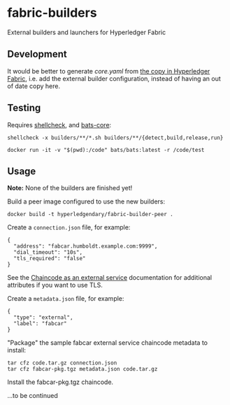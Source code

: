 # fabric-builders

External builders and launchers for Hyperledger Fabric

## Development

It would be better to generate _core.yaml_ from [the copy in Hyperledger Fabric](https://github.com/hyperledger/fabric/blob/master/sampleconfig/core.yaml), i.e. add the external builder configuration, instead of having an out of date copy here.

## Testing

Requires [shellcheck](https://www.shellcheck.net/), and [bats-core](https://github.com/bats-core/bats-core):

```
shellcheck -x builders/**/*.sh builders/**/{detect,build,release,run}
```

```
docker run -it -v "$(pwd):/code" bats/bats:latest -r /code/test
```

## Usage

**Note:** None of the builders are finished yet!

Build a peer image configured to use the new builders:

```
docker build -t hyperledgendary/fabric-builder-peer .
```

Create a `connection.json` file, for example:

```
{
  "address": "fabcar.humboldt.example.com:9999",
  "dial_timeout": "10s",
  "tls_required": "false"
}
```

See the [Chaincode as an external service](https://hyperledger-fabric.readthedocs.io/en/release-2.0/cc_service.html) documentation for additional attributes if you want to use TLS.

Create a `metadata.json` file, for example:

```
{
  "type": "external",
  "label": "fabcar"
}
```

"Package" the sample fabcar external service chaincode metadata to install:

```
tar cfz code.tar.gz connection.json
tar cfz fabcar-pkg.tgz metadata.json code.tar.gz
```

Install the fabcar-pkg.tgz chaincode.

...to be continued
